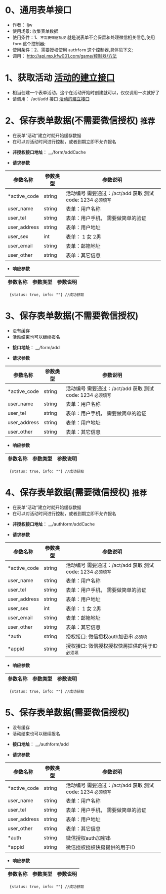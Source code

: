 

# 0、通用表单接口

-  作者： ljw
- 使用场景: 收集表单数据
- 使用条件：1、`不需要微信授权` 就是说表单不会保留和处理微信相关信息,使用`form` 这个控制器;
- 使用条件：2、需要授权使用 `authform` 这个控制器,具体见下文;
- 调用： http://api.mp.kfw001.com/game/控制器/方法

# 1、获取活动  [活动的建立接口](/doc/activity/ini.md)

- 相当创建一个表单活动，这个在活动开始时创建就可以，仅仅调用一次就好了
- 请调用： /act/add 接口   [活动的建立接口](/doc/activity/ini.md)

# 2、保存表单数据(不需要微信授权)  `推荐`  

- 在表单“活动”建立时就开始缓存数据
- 在可以对活动时间进行控制，或者到期立即不允许报名

+ __非授权接口地址__： __/form/addCache

+ __请求参数__

|  参数名称  | 参数类型 | 参数说明 |
| --------- | -------- | ------- |
| *active_code | string | 活动编号  需要通过：/act/add 获取  测试code: 1234  `必须填写`|
| user_name | string | 表单：用户名称 |
| user_tel | string | 表单：用户手机， 需要做简单的验证 |
| user_address | string |  表单：用户地址 |
| user_sex | int |  表单： 1 女 2男 |
| user_email | string |  表单：邮箱地址|
| user_other | string |  表单：其它信息 |

+ __响应参数__

|  参数名称  | 参数类型 | 参数说明 |
| --------- | -------- | ------- |
```text
  {status: true, info: ""} //成功获取

```
# 3、保存表单数据(不需要微信授权)

- 没有缓存
- 活动结束也可以继续报名

+ __接口地址__： __/form/add       

+ __请求参数__

|  参数名称  | 参数类型 | 参数说明 |
| --------- | -------- | ------- |
| *active_code | string | 活动编号  需要通过：/act/add 获取  测试code: 1234  `必须填写`|
| user_name | string | 表单：用户名称 |
| user_tel | string | 表单：用户手机， 需要做简单的验证 |
| user_address | string |  表单：用户地址 |
| user_other | string |  表单：其它信息 |

+ __响应参数__

|  参数名称  | 参数类型 | 参数说明 |
| --------- | -------- | ------- |
```text
  {status: true, info: ""} //成功获取

```

# 4、保存表单数据(需要微信授权)  `推荐`

- 在表单“活动”建立时就开始缓存数据
- 在可以对活动时间进行控制，或者到期立即不允许报名

+ __非授权接口地址__： __/authform/addCache

+ __请求参数__

|  参数名称  | 参数类型 | 参数说明 |
| --------- | -------- | ------- |
| *active_code | string | 活动编号  需要通过：/act/add 获取  测试code: 1234  `必须填写`|
| user_name | string | 表单：用户名称 |
| user_tel | string | 表单：用户手机， 需要做简单的验证 |
| user_address | string |  表单：用户地址 |
| user_sex | int |  表单： 1 女 2男 |
| user_email | string |  表单：邮箱地址|
| user_other | string |  表单：其它信息 |
| *auth | string | 授权接口: 微信授权auth加密串  `必须填` |
| *appid | string |授权接口: 微信授权授权快房提供的用于ID   `必须填` |

+ __响应参数__

|  参数名称  | 参数类型 | 参数说明 |
| --------- | -------- | ------- |
```text
  {status: true, info: ""} //成功获取

```
# 5、保存表单数据(需要微信授权)

- 没有缓存
- 活动结束也可以继续报名

+ __接口地址__： __/authform/add       

+ __请求参数__

|  参数名称  | 参数类型 | 参数说明 |
| --------- | -------- | ------- |
| *active_code | string | 活动编号  需要通过：/act/add 获取  测试code: 1234  `必须填写`|
| user_name | string | 表单：用户名称 |
| user_tel | string | 表单：用户手机， 需要做简单的验证 |
| user_address | string |  表单：用户地址 |
| user_other | string |  表单：其它信息 |
| *auth | string | 微信授权auth加密串 |
| *appid | string | 微信授权授权快房提供的用于ID |

+ __响应参数__

|  参数名称  | 参数类型 | 参数说明 |
| --------- | -------- | ------- |
```text
  {status: true, info: ""} //成功获取

```
